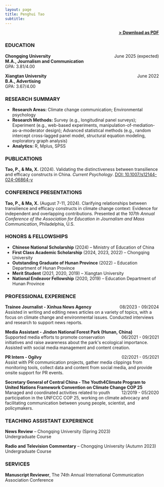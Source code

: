 ```yaml
---
layout: page
title: Penghui Tao
subtitle:
---
```


<span style="float: right; "><a href="{{ '/assets/resume.pdf' | prepend: site.baseurl }}"><strong>> Download as PDF</strong></a> </span>
<br>

### EDUCATION

**Chongqing University** <span style="float: right; ">June 2025 (expected)</span>  
**M.A., Journalism and Communication**  
GPA: 3.81/4.00  

**Xiangtan University** <span style="float: right; ">June 2022</span>  
**B.A., Advertising**  
GPA: 3.67/4.00  

### RESEARCH SUMMARY

- **Research Areas:** Climate change communication; Environmental psychology
- **Research Methods:** Survey (e.g., longitudinal panel surveys); Experiment (e.g., web-based experiments, manipulation-of-mediation-as-a-moderator design); Advanced statistical methods (e.g., random intercept cross-lagged panel model, structural equation modeling, exploratory graph analysis)
- **Analytics:** R, Mplus, SPSS

### PUBLICATIONS

**Tao, P., & Ma, X.** (2024). Validating the distinctiveness between transilience and efficacy constructs in China. *Current Psychology*. [DOI: 10.1007/s12144-024-06864-y](https://doi.org/10.1007/s12144-024-06864-y)

### CONFERENCE PRESENTATIONS

**Tao, P., & Ma, X.** (August 7-11, 2024). Clarifying relationships between transilience and efficacy constructs in climate change context: Evidence for independent and overlapping contributions. Presented at the *107th Annual Conference of the Association for Education in Journalism and Mass Communication*, Philadelphia, U.S.

### HONORS & FELLOWSHIPS

- **Chinese National Scholarship** (2024) – Ministry of Education of China
- **First Class Academic Scholarship** (2024, 2023, 2022) – Chongqing University
- **Outstanding Graduate of Hunan Province** (2022) – Education Department of Hunan Province
- **Merit Student** (2021, 2020, 2019) – Xiangtan University
- **National Endeavor Fellowship** (2020, 2019) – Education Department of Hunan Province

### PROFESSIONAL EXPERIENCE

**Trainee Journalist - Xinhua News Agency** <span style="float: right; ">08/2023 - 09/2024</span>  
Assisted in writing and editing news articles on a variety of topics, with a focus on climate change and environmental issues. Conducted interviews and research to support news reports. 

**Media Assistant - Jindon National Forest Park (Hunan, China)** <span style="float: right; ">06/2021 - 09/2021</span>  
Supported media efforts to promote conservation initiatives and raise awareness about the park's ecological importance. Assisted with social media management and content creation.

**PR Intern - Ogilvy** <span style="float: right; ">02/2021 - 05/2021</span>  
Assist with PR communication projects, gather media clippings from monitoring tools, collect data and content from social media, and provide onsite support for PR events.  

**Secretary General of Central China - The Youth4Climate Program to United Nations Framework Convention on Climate Change COP 25** <span style="float: right; ">12/2019 - 05/2020</span>  
Managed and coordinated activities related to youth participation in the UNFCCC COP 25, working on climate advocacy and facilitating communication between young people, scientist, and policymakers.

### TEACHING ASSISTANT EXPERIENCE

**News Review** – Chongqing University (Spring 2023)  
Undergraduate Course  

**Radio and Television Commentary** – Chongqing University (Autumn 2023)  
Undergraduate Course 

### SERVICES

**Manuscript Reviewer**, The 74th Annual International Communication Association Conference
